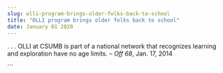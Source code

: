 ```yaml
---
slug: olli-program-brings-older-folks-back-to-school
title: "OLLI program brings older folks back to school"
date: January 01 2020
---
```


 
<p>
  . . . OLLI at CSUMB is part of a national network that recognizes learning and
  exploration have no age limits. – <em>Off 68</em>, Jan. 17, 2014
</p>
```
